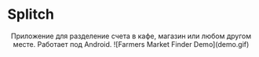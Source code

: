 # Splitch
<p align="center"> Приложение для разделение счета в кафе, магазин или любом другом месте. Работает под Android.
![Farmers Market Finder Demo](demo.gif)</p>
